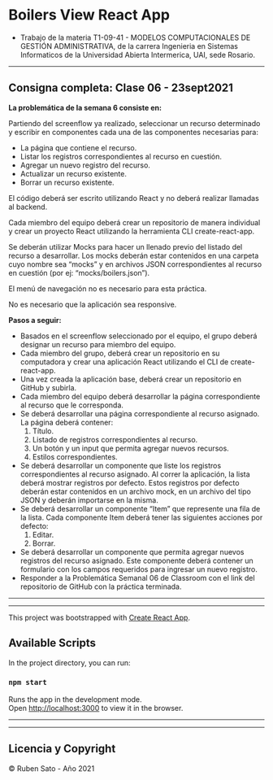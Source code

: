 # Boilers View React App

- Trabajo de la materia T1-09-41 - MODELOS COMPUTACIONALES DE GESTIÓN ADMINISTRATIVA, de la carrera Ingenieria en Sistemas Informaticos de la Universidad Abierta Intermerica, UAI, sede Rosario.

---
## Consigna completa: Clase 06 - 23sept2021

**La problemática de la semana 6 consiste en:**

Partiendo del screenflow ya realizado, seleccionar un recurso determinado y escribir en componentes cada una de las componentes necesarias para:

- La página que contiene el recurso.
- Listar los registros correspondientes al recurso en cuestión.
- Agregar un nuevo registro del recurso.
- Actualizar un recurso existente.
- Borrar un recurso existente.

El código deberá ser escrito utilizando React y no deberá realizar llamadas al backend.

Cada miembro del equipo deberá crear un repositorio de manera individual y crear un proyecto React utilizando la herramienta CLI create-react-app.

Se deberán utilizar Mocks para hacer un llenado previo del listado del recurso a desarrollar. Los mocks deberán estar contenidos en una carpeta cuyo nombre sea “mocks” y en archivos JSON correspondientes al recurso en cuestión (por ej: “mocks/boilers.json”).

El menú de navegación no es necesario para esta práctica.

No es necesario que la aplicación sea responsive.


**Pasos a seguir:**
- Basados en el screenflow seleccionado por el equipo, el grupo deberá designar un recurso para miembro del equipo.
- Cada miembro del grupo, deberá crear un repositorio en su computadora y crear una aplicación React utilizando el CLI de create-react-app.
- Una vez creada la aplicación base, deberá crear un repositorio en GitHub y subirla.
- Cada miembro del equipo deberá desarrollar la página correspondiente al recurso que le corresponda.
- Se deberá desarrollar una página correspondiente al recurso asignado. La página deberá contener:
  1. Título.
  2. Listado de registros correspondientes al recurso.
  3. Un botón y un input que permita agregar nuevos recursos.
  4. Estilos correspondientes.
- Se deberá desarrollar un componente que liste los registros correspondientes al recurso asignado. Al correr la aplicación, la lista deberá mostrar registros por defecto. Estos registros por defecto deberán estar contenidos en un archivo mock, en un archivo del tipo JSON y deberán importarse en la misma.
- Se deberá desarrollar un componente “Item” que represente una fila de la lista. Cada componente Item deberá tener las siguientes acciones por defecto:
  1. Editar.
  2. Borrar.
- Se deberá desarrollar un componente que permita agregar nuevos registros del recurso asignado. Este componente deberá contener un formulario con los campos requeridos para ingresar un nuevo registro.
- Responder a la Problemática Semanal 06 de Classroom con el link del repositorio de GitHub con la práctica terminada.

---
---

This project was bootstrapped with [Create React App](https://github.com/facebook/create-react-app).

## Available Scripts

In the project directory, you can run:

### `npm start`

Runs the app in the development mode.\
Open [http://localhost:3000](http://localhost:3000) to view it in the browser.

   
---   
---
##  Licencia y Copyright
  
© Ruben Sato - Año 2021
   